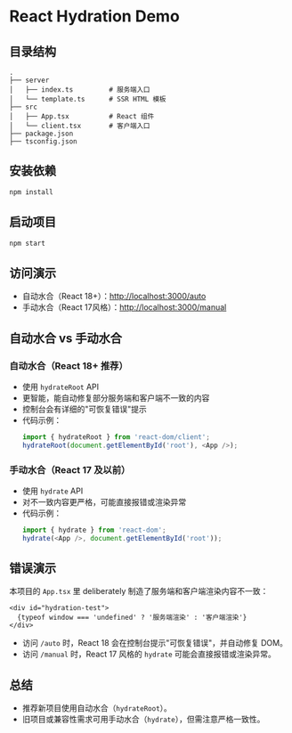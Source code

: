 # React Hydration Demo

## 目录结构

```
.
├── server
│   ├── index.ts         # 服务端入口
│   └── template.ts      # SSR HTML 模板
├── src
│   ├── App.tsx          # React 组件
│   └── client.tsx       # 客户端入口
├── package.json
├── tsconfig.json
```

## 安装依赖

```bash
npm install
```

## 启动项目

```bash
npm start
```

## 访问演示

- 自动水合（React 18+）：[http://localhost:3000/auto](http://localhost:3000/auto)
- 手动水合（React 17风格）：[http://localhost:3000/manual](http://localhost:3000/manual)

## 自动水合 vs 手动水合

### 自动水合（React 18+ 推荐）
- 使用 `hydrateRoot` API
- 更智能，能自动修复部分服务端和客户端不一致的内容
- 控制台会有详细的"可恢复错误"提示
- 代码示例：
  ```ts
  import { hydrateRoot } from 'react-dom/client';
  hydrateRoot(document.getElementById('root'), <App />);
  ```

### 手动水合（React 17 及以前）
- 使用 `hydrate` API
- 对不一致内容更严格，可能直接报错或渲染异常
- 代码示例：
  ```ts
  import { hydrate } from 'react-dom';
  hydrate(<App />, document.getElementById('root'));
  ```

## 错误演示

本项目的 `App.tsx` 里 deliberately 制造了服务端和客户端渲染内容不一致：

```tsx
<div id="hydration-test">
  {typeof window === 'undefined' ? '服务端渲染' : '客户端渲染'}
</div>
```

- 访问 `/auto` 时，React 18 会在控制台提示"可恢复错误"，并自动修复 DOM。
- 访问 `/manual` 时，React 17 风格的 `hydrate` 可能会直接报错或渲染异常。

## 总结
- 推荐新项目使用自动水合（`hydrateRoot`）。
- 旧项目或兼容性需求可用手动水合（`hydrate`），但需注意严格一致性。 